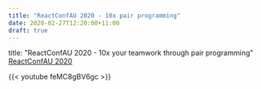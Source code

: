 ```yaml
---
title: "ReactConfAU 2020 - 10x pair programming"
date: 2020-02-27T12:20:00+11:00
draft: true
---
```


title: "ReactConfAU 2020 - 10x your teamwork through pair programming"
[ReactConfAU 2020](https://reactconfau.com/talks/10-x-your-teamwork-through-pair-programming)

{{< youtube feMC8gBV6gc >}}
